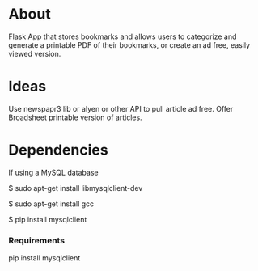 # About
Flask App that stores bookmarks and allows users to categorize and generate a printable PDF of their bookmarks, 
or create an ad free, easily viewed version. 


# Ideas
Use newspapr3 lib or alyen or other API to pull article ad free. 
Offer Broadsheet printable version of articles.


# Dependencies
If using a MySQL database

$ sudo apt-get install libmysqlclient-dev

$ sudo apt-get install gcc

$ pip install mysqlclient

### Requirements
pip install mysqlclient

